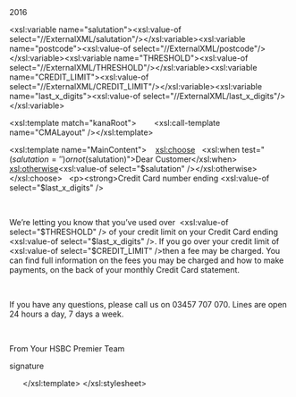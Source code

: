 <?xml version="1.0" encoding="UTF-8"?><xsl:stylesheet xmlns:xsl="http://www.w3.org/1999/XSL/Transform" version="1.0"><xsl:output method="html" /><xsl:include href="html_layout_msib.xsl" /><xsl:include href="html_footer_msib.xsl" /><xsl:variable name="content-year">2016</xsl:variable>
<xsl:variable name="salutation"><xsl:value-of select="//ExternalXML/salutation"/></xsl:variable><xsl:variable name="postcode"><xsl:value-of select="//ExternalXML/postcode"/></xsl:variable><xsl:variable name="THRESHOLD"><xsl:value-of select="//ExternalXML/THRESHOLD"/></xsl:variable><xsl:variable name="CREDIT_LIMIT"><xsl:value-of select="//ExternalXML/CREDIT_LIMIT"/></xsl:variable><xsl:variable name="last_x_digits"><xsl:value-of select="//ExternalXML/last_x_digits"/></xsl:variable>

<xsl:template match="kanaRoot">        <xsl:call-template name="CMALayout" /></xsl:template>

<xsl:template name="MainContent">
   <xsl:choose>   <xsl:when test="($salutation = '') or not($salutation)">Dear Customer</xsl:when>   <xsl:otherwise><xsl:value-of select="$salutation" /></xsl:otherwise>   </xsl:choose>   <p><strong>Credit Card number ending <xsl:value-of select="$last_x_digits" /></strong></p>       <p>We’re letting you know that you’ve used over  <xsl:value-of select="$THRESHOLD" /> of your credit limit on your Credit Card ending <xsl:value-of select="$last_x_digits" />. If you go over your credit limit of <xsl:value-of select="$CREDIT_LIMIT" />then a fee may be charged. You can find full information on the fees you may be charged and how to make payments, on the back of your monthly Credit Card statement.</p>       <p>If you have any questions, please call us on 03457 707 070. Lines are open 24 hours a day, 7 days a week.</p>        
                                <p>From Your HSBC Premier Team</p>
                                <p>signature</p>
      </xsl:template>
</xsl:stylesheet>
